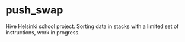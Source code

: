 # push_swap

Hive Helsinki school project. Sorting data in stacks with a limited set of instructions, work in progress.
